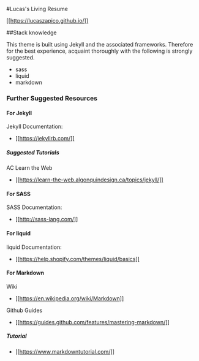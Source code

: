 #Lucas's Living Resume

[[https://lucaszapico.github.io/]]

##Stack knowledge

This theme is built using Jekyll and the associated frameworks. Therefore for the best experience, acquaint thoroughly with the following is strongly suggested.
- sass
- liquid
- markdown




### Further Suggested Resources

#### For Jekyll
Jekyll Documentation:
- [[https://jekyllrb.com/]]

##### Suggested Tutorials
AC Learn the Web
- [[https://learn-the-web.algonquindesign.ca/topics/jekyll/]]

#### For SASS
SASS Documentation:
- [[http://sass-lang.com/]]

#### For liquid
liquid Documentation:
- [[https://help.shopify.com/themes/liquid/basics]]

#### For Markdown

Wiki
- [[https://en.wikipedia.org/wiki/Markdown]]

Github Guides
- [[https://guides.github.com/features/mastering-markdown/]]

##### Tutorial
- [[https://www.markdowntutorial.com/]]
